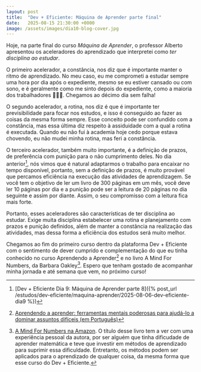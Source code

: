 ```yaml
---
layout: post
title:  "Dev + Eficiente: Máquina de Aprender parte final"
date:   2025-08-15 21:30:00 +0000
image: /assets/images/dia10-blog-cover.jpg
---
```

Hoje, na parte final do curso *Máquina de Aprender*, o professor Alberto apresentou os aceleradores do aprendizado que interpretei como *ter disciplina ao estudar*.

O primeiro acelerador, a constância, nos diz que é importante manter o ritmo de aprendizado. No meu caso, eu me comprometi a estudar sempre uma hora por dia após o expediente, mesmo se eu estiver cansado ou com sono, e é geralmente como me sinto depois do expediente, como a maioria dos trabalhadores 👨🏼‍🏭. Chegamos ao décimo dia sem falha!

O segundo acelerador, a rotina, nos diz é que é importante ter previsibilidade para focar nos estudos, e isso é conseguido ao fazer as coisas da mesma forma sempre. Esse conceito pode ser confundido com a constância, mas essa última diz respeito à assiduidade com a qual a rotina é executada. Quando eu não fui à academia hoje cedo porque estava chovendo, eu não mudei minha rotina, mas feri a constância. 

O terceiro acelerador, também muito importante, é a definição de prazos, de preferência com punição para o não cumprimento deles. No dia anterior[^1], nós vimos que é natural adaptarmos o trabalho para encaixar no tempo disponível, portanto, sem a definição de prazos, é muito provável que percamos eficiência na execução das atividades de aprendizagem. Se você tem o objetivo de ler um livro de 300 páginas em um mês, você deve ler 10 páginas por dia e a punição pode ser a leitura de 20 páginas no dia seguinte e assim por diante. Assim, o seu compromisso com a leitura fica mais forte.

Portanto, esses aceleradores são características de ter disciplina ao estudar. Exige muita disciplina estabelecer uma rotina e planejamento com prazos e punição definidos, além de manter a constância na realização das atividades, mas dessa forma a eficiência dos estudos será muito melhor.

Chegamos ao fim do primeiro curso dentro da plataforma Dev + Eficiente com o sentimento de dever cumprido e complementação do que eu tinha conhecido no curso Aprendendo a Aprender[^2] e no livro A Mind For Numbers, da Barbara Oakley[^3]. Espero que tenham gostado de acompanhar minha jornada e até semana que vem, no próximo curso!

[^1]: [Dev + Eficiente Dia 9: Máquina de Aprender parte 8]({% post_url /estudos/dev-eficiente/maquina-aprender/2025-08-06-dev-eficiente-dia9 %})
[^2]: [Aprendendo a aprender: ferramentas mentais poderosas para ajudá-lo a dominar assuntos difíceis (em Português)](https://www.coursera.org/learn/aprender)
[^3]: [A Mind For Numbers na Amazon](https://www.amazon.com.br/Mind-Numbers-Science-Flunked-Algebra/dp/039916524X). O título desse livro tem a ver com uma experiência pessoal da autora, por ser alguém que tinha dificudade de aprender matemática e teve que investir em métodos de aprendizado para suprimir essa dificuldade. Entretanto, os métodos podem ser aplicados para o aprendizado de qualquer coisa, da mesma forma que esse curso do Dev + Eficiente.